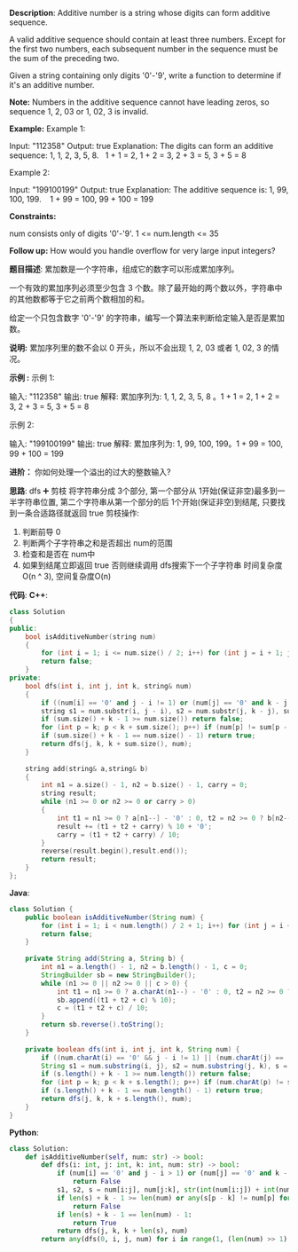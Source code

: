 __Description__:
Additive number is a string whose digits can form additive sequence.

A valid additive sequence should contain at least three numbers. Except for the first two numbers, each subsequent number in the sequence must be the sum of the preceding two.

Given a string containing only digits '0'-'9', write a function to determine if it's an additive number.

__Note:__
Numbers in the additive sequence cannot have leading zeros, so sequence 1, 2, 03 or 1, 02, 3 is invalid.

__Example:__
Example 1:

Input: "112358"
Output: true
Explanation: The digits can form an additive sequence: 1, 1, 2, 3, 5, 8. 
             1 + 1 = 2, 1 + 2 = 3, 2 + 3 = 5, 3 + 5 = 8

Example 2:

Input: "199100199"
Output: true
Explanation: The additive sequence is: 1, 99, 100, 199. 
             1 + 99 = 100, 99 + 100 = 199

__Constraints:__

num consists only of digits '0'-'9'.
1 <= num.length <= 35

__Follow up:__
How would you handle overflow for very large input integers?

__题目描述__:
累加数是一个字符串，组成它的数字可以形成累加序列。

一个有效的累加序列必须至少包含 3 个数。除了最开始的两个数以外，字符串中的其他数都等于它之前两个数相加的和。

给定一个只包含数字 '0'-'9' 的字符串，编写一个算法来判断给定输入是否是累加数。

__说明:__
累加序列里的数不会以 0 开头，所以不会出现 1, 2, 03 或者 1, 02, 3 的情况。

__示例 :__
示例 1:

输入: "112358"
输出: true 
解释: 累加序列为: 1, 1, 2, 3, 5, 8 。1 + 1 = 2, 1 + 2 = 3, 2 + 3 = 5, 3 + 5 = 8

示例 2:

输入: "199100199"
输出: true 
解释: 累加序列为: 1, 99, 100, 199。1 + 99 = 100, 99 + 100 = 199

__进阶：__
你如何处理一个溢出的过大的整数输入?

__思路__:
dfs ➕ 剪枝
将字符串分成 3个部分, 第一个部分从 1开始(保证非空)最多到一半字符串位置, 第二个字符串从第一个部分的后 1个开始(保证非空)到结尾, 只要找到一条合适路径就返回 true
剪枝操作:
1. 判断前导 0
2. 判断两个子字符串之和是否超出 num的范围
3. 检查和是否在 num中
4. 如果到结尾立即返回 true
否则继续调用 dfs搜索下一个子字符串
时间复杂度O(n ^ 3), 空间复杂度O(n)

__代码__:
__C++__:
```C++
class Solution 
{
public:
    bool isAdditiveNumber(string num) 
    {
        for (int i = 1; i <= num.size() / 2; i++) for (int j = i + 1; j < num.size(); j++) if (dfs(0, i, j, num)) return true;
        return false;
    }
private:
    bool dfs(int i, int j, int k, string& num)
    {
        if ((num[i] == '0' and j - i != 1) or (num[j] == '0' and k - j != 1)) return false;
        string s1 = num.substr(i, j - i), s2 = num.substr(j, k - j), sum = add(s1, s2);
        if (sum.size() + k - 1 >= num.size()) return false;
        for (int p = k; p < k + sum.size(); p++) if (num[p] != sum[p - k]) return false;
        if (sum.size() + k - 1 == num.size() - 1) return true;
        return dfs(j, k, k + sum.size(), num);
    }
    
    string add(string& a,string& b)
    {
        int n1 = a.size() - 1, n2 = b.size() - 1, carry = 0;
        string result;
        while (n1 >= 0 or n2 >= 0 or carry > 0)
        {
            int t1 = n1 >= 0 ? a[n1--] - '0' : 0, t2 = n2 >= 0 ? b[n2--] - '0' : 0;
            result += (t1 + t2 + carry) % 10 + '0';
            carry = (t1 + t2 + carry) / 10;
        }
        reverse(result.begin(),result.end());
        return result;
    }
};
```

__Java__:
```Java
class Solution {
    public boolean isAdditiveNumber(String num) {
        for (int i = 1; i < num.length() / 2 + 1; i++) for (int j = i + 1; j < num.length(); j++) if (dfs(0, i, j, num)) return true;
        return false;
    }
    
    private String add(String a, String b) {
        int n1 = a.length() - 1, n2 = b.length() - 1, c = 0;
        StringBuilder sb = new StringBuilder();
        while (n1 >= 0 || n2 >= 0 || c > 0) {
            int t1 = n1 >= 0 ? a.charAt(n1--) - '0' : 0, t2 = n2 >= 0 ? b.charAt(n2--) - '0' : 0;
            sb.append((t1 + t2 + c) % 10);
            c = (t1 + t2 + c) / 10;
        }
        return sb.reverse().toString();
    }
    
    private boolean dfs(int i, int j, int k, String num) {
        if ((num.charAt(i) == '0' && j - i != 1) || (num.charAt(j) == '0' && k - j != 1)) return false;
        String s1 = num.substring(i, j), s2 = num.substring(j, k), s = add(s1, s2);
        if (s.length() + k - 1 >= num.length()) return false;
        for (int p = k; p < k + s.length(); p++) if (num.charAt(p) != s.charAt(p - k)) return false;
        if (s.length() + k - 1 == num.length() - 1) return true;
        return dfs(j, k, k + s.length(), num);
    }
}
```

__Python__:
```Python
class Solution:
    def isAdditiveNumber(self, num: str) -> bool:
        def dfs(i: int, j: int, k: int, num: str) -> bool:
            if (num[i] == '0' and j - i > 1) or (num[j] == '0' and k - j > 1):
                return False
            s1, s2, s = num[i:j], num[j:k], str(int(num[i:j]) + int(num[j:k]))
            if len(s) + k - 1 >= len(num) or any(s[p - k] != num[p] for p in range(k, k + len(s))):
                return False
            if len(s) + k - 1 == len(num) - 1:
                return True
            return dfs(j, k, k + len(s), num)
        return any(dfs(0, i, j, num) for i in range(1, (len(num) >> 1) + 1) for j in range(i + 1, len(num)))
```